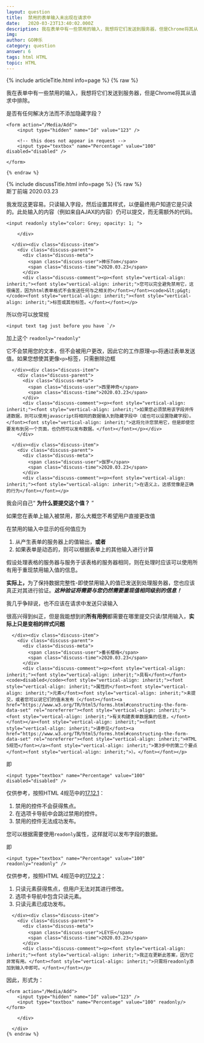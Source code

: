 ```yaml
---
layout: question
title:  禁用的表单输入未出现在请求中
date:   2020-03-23T13:40:02.000Z
description: 我在表单中有一些禁用的输入，我想将它们发送到服务器，但是Chrome将其从请求中排除。 是否有任何解决方法而不添加隐藏字段？ <form acti...
img: 
author: GO神乐
category: question
answer: 6
tags: html HTML
topic: HTML
---
```

<div class="article-root">
  <div class="article">
    {% include articleTitle.html info=page %}
    {% raw %}
    <div class="article-content"><p><font style="vertical-align: inherit;"><font style="vertical-align: inherit;">我在表单中有一些禁用的输入，我想将它们发送到服务器，但是Chrome将其从请求中排除。 </font></font></p>

<p><font style="vertical-align: inherit;"><font style="vertical-align: inherit;">是否有任何解决方法而不添加隐藏字段？ </font></font></p>

<pre><code>&lt;form action="/Media/Add"&gt;<font></font>
    &lt;input type="hidden" name="Id" value="123" /&gt;<font></font>
<font></font>
    &lt;!-- this does not appear in request --&gt;<font></font>
    &lt;input type="textbox" name="Percentage" value="100" disabled="disabled" /&gt; <font></font>
<font></font>
&lt;/form&gt;<font></font>
</code></pre></div>
    {% endraw %}
  </div>

  <div class="discuss-wrapper">
    {% include discussTitle.html info=page %}
    {% raw %}
    <div class="discuss-item">
        <div class="discuss-parent">
          <div class="discuss-meta">
            <span class="discuss-user">斯丁前端</span>
            <span class="discuss-time">2020.03.23</span>
          </div>
          <div class="discuss-comment"><p><font style="vertical-align: inherit;"><font style="vertical-align: inherit;">我发现这更容易。</font><font style="vertical-align: inherit;">只读输入字段，然后设置其样式，以便最终用户知道它是只读的。</font><font style="vertical-align: inherit;">此处输入的内容（例如来自AJAX的内容）仍可以提交，而无需额外的代码。</font></font></p>

<pre><code>&lt;input readonly style="color: Grey; opacity: 1; "&gt;
</code></pre></div>
        </div>
        
      </div><div class="discuss-item">
        <div class="discuss-parent">
          <div class="discuss-meta">
            <span class="discuss-user">神乐Tom</span>
            <span class="discuss-time">2020.03.23</span>
          </div>
          <div class="discuss-comment"><p><font style="vertical-align: inherit;"><font style="vertical-align: inherit;">您可以完全避免禁用它，这很痛苦，因为html表单格式不会发送任何与之相关的</font></font><code>&lt;p&gt;</code><font style="vertical-align: inherit;"><font style="vertical-align: inherit;">标签或其他标签。</font></font></p>

<p><font style="vertical-align: inherit;"><font style="vertical-align: inherit;">所以你可以放常规</font></font></p>

<pre><code>&lt;input text tag just before you have `/&gt;
</code></pre>

<p><font style="vertical-align: inherit;"><font style="vertical-align: inherit;">加上这个
</font></font><code>readonly="readonly"</code></p>

<p><font style="vertical-align: inherit;"><font style="vertical-align: inherit;">它不会禁用您的文本，但不会被用户更改，因此它的工作原理</font></font><code>&lt;p&gt;</code><font style="vertical-align: inherit;"><font style="vertical-align: inherit;">将通过表单发送值。</font><font style="vertical-align: inherit;">如果您想使其更像</font></font><code>&lt;p&gt;</code><font style="vertical-align: inherit;"><font style="vertical-align: inherit;">标签，</font><font style="vertical-align: inherit;">只需删除边框</font></font></p></div>
        </div>
        
      </div><div class="discuss-item">
        <div class="discuss-parent">
          <div class="discuss-meta">
            <span class="discuss-user">西里神奇</span>
            <span class="discuss-time">2020.03.23</span>
          </div>
          <div class="discuss-comment"><p><font style="vertical-align: inherit;"><font style="vertical-align: inherit;">如果您必须禁用该字段并传递数据，则可以使用javascript将相同的数据输入到隐藏字段中（或也可以设置隐藏字段）。</font><font style="vertical-align: inherit;">这将允许您禁用它，但是即使您要发布到另一个页面，也仍然可以发布数据。</font></font></p></div>
        </div>
        
      </div><div class="discuss-item">
        <div class="discuss-parent">
          <div class="discuss-meta">
            <span class="discuss-user">伽罗</span>
            <span class="discuss-time">2020.03.23</span>
          </div>
          <div class="discuss-comment"><p><font style="vertical-align: inherit;"><font style="vertical-align: inherit;">在语义上，这感觉像是正确的行为</font></font></p>

<p><font style="vertical-align: inherit;"><font style="vertical-align: inherit;">我会问自己“ </font></font><strong><font style="vertical-align: inherit;"><font style="vertical-align: inherit;">为什么要提交这个值？</font></font></strong><font style="vertical-align: inherit;"><font style="vertical-align: inherit;"> ”</font></font></p>

<p><font style="vertical-align: inherit;"><font style="vertical-align: inherit;">如果您在表单上输入被禁用，那么大概您不希望用户直接更改值</font></font></p>

<p><font style="vertical-align: inherit;"><font style="vertical-align: inherit;">在禁用的输入中显示的任何值应为</font></font></p>

<ol>
<li><font style="vertical-align: inherit;"><font style="vertical-align: inherit;">从产生表单的服务器上的值输出，</font></font><strong><font style="vertical-align: inherit;"><font style="vertical-align: inherit;">或者</font></font></strong></li>
<li><font style="vertical-align: inherit;"><font style="vertical-align: inherit;">如果表单是动态的，则可以根据表单上的其他输入进行计算</font></font></li>
</ol>

<p><font style="vertical-align: inherit;"><font style="vertical-align: inherit;">假设处理表格的服务器与服务于该表格的服务器相同，则在处理时应该可以使用所有用于重现禁用输入值的信息。</font></font></p>

<p><strong><font style="vertical-align: inherit;"><font style="vertical-align: inherit;">实际上，</font></font></strong><font style="vertical-align: inherit;"><font style="vertical-align: inherit;">为了保持数据完整性-即使禁用输入的值已发送到处理服务器，您也应该真正对其进行验证。</font></font><strong><em><font style="vertical-align: inherit;"><font style="vertical-align: inherit;">这种验证将需要与您仍然需要重现值相同级别的信息！</font></font></em></strong></p>

<p><font style="vertical-align: inherit;"><font style="vertical-align: inherit;">我几乎争辩说，也不应该在请求中发送只读输入 </font></font></p>

<p><font style="vertical-align: inherit;"><font style="vertical-align: inherit;">很高兴得到纠正，但是</font><font style="vertical-align: inherit;">我能想到的</font></font><strong><font style="vertical-align: inherit;"><font style="vertical-align: inherit;">所有用例</font></font></strong><font style="vertical-align: inherit;"><font style="vertical-align: inherit;">都需要在哪里提交只读/禁用输入，</font></font><strong><font style="vertical-align: inherit;"><font style="vertical-align: inherit;">实际上只是变相的样式问题</font></font></strong></p></div>
        </div>
        
      </div><div class="discuss-item">
        <div class="discuss-parent">
          <div class="discuss-meta">
            <span class="discuss-user">番长樱梅</span>
            <span class="discuss-time">2020.03.23</span>
          </div>
          <div class="discuss-comment"><p><font style="vertical-align: inherit;"><font style="vertical-align: inherit;">具有</font></font><code>disabled</code><font style="vertical-align: inherit;"><font style="vertical-align: inherit;">属性的</font><font style="vertical-align: inherit;">元素</font><font style="vertical-align: inherit;">未提交，或者您可以说它们的值未发布（</font></font><a href="https://www.w3.org/TR/html5/forms.html#constructing-the-form-data-set" rel="noreferrer"><font style="vertical-align: inherit;"><font style="vertical-align: inherit;">有关构建表单数据集的信息，</font></font></a><font style="vertical-align: inherit;"><font style="vertical-align: inherit;">请参见</font><a href="https://www.w3.org/TR/html5/forms.html#constructing-the-form-data-set" rel="noreferrer"><font style="vertical-align: inherit;">HTML 5规范</font></a><font style="vertical-align: inherit;">第3步中的第二个要点</font><font style="vertical-align: inherit;">）。</font></font></p>

<p><font style="vertical-align: inherit;"><font style="vertical-align: inherit;">即</font></font></p>

<pre><code>&lt;input type="textbox" name="Percentage" value="100" disabled="disabled" /&gt; 
</code></pre>

<p><font style="vertical-align: inherit;"><font style="vertical-align: inherit;">仅供参考，按照</font><font style="vertical-align: inherit;">HTML 4规范中的</font></font><a href="https://www.w3.org/TR/REC-html40-971218/interact/forms.html#h-17.12.1" rel="noreferrer"><font style="vertical-align: inherit;"><font style="vertical-align: inherit;">17.12.1</font></font></a><font style="vertical-align: inherit;"><font style="vertical-align: inherit;">：</font></font></p>

<ol>
<li><font style="vertical-align: inherit;"><font style="vertical-align: inherit;">禁用的控件不会获得焦点。</font></font></li>
<li><font style="vertical-align: inherit;"><font style="vertical-align: inherit;">在选项卡导航中会跳过禁用的控件。</font></font></li>
<li><font style="vertical-align: inherit;"><font style="vertical-align: inherit;">禁用的控件无法成功发布。</font></font></li>
</ol>

<p><font style="vertical-align: inherit;"><font style="vertical-align: inherit;">您可以根据需要使用</font></font><code>readonly</code><font style="vertical-align: inherit;"><font style="vertical-align: inherit;">属性，这样就可以发布字段的数据。</font></font></p>

<p><font style="vertical-align: inherit;"><font style="vertical-align: inherit;">即</font></font></p>

<pre><code>&lt;input type="textbox" name="Percentage" value="100" readonly="readonly" /&gt;
</code></pre>

<p><font style="vertical-align: inherit;"><font style="vertical-align: inherit;">仅供参考，按照</font><font style="vertical-align: inherit;">HTML 4规范中的</font></font><a href="https://www.w3.org/TR/REC-html40-971218/interact/forms.html#h-17.12.2" rel="noreferrer"><font style="vertical-align: inherit;"><font style="vertical-align: inherit;">17.12.2</font></font></a><font style="vertical-align: inherit;"><font style="vertical-align: inherit;">：</font></font></p>

<ol>
<li><font style="vertical-align: inherit;"><font style="vertical-align: inherit;">只读元素获得焦点，但用户无法对其进行修改。</font></font></li>
<li><font style="vertical-align: inherit;"><font style="vertical-align: inherit;">选项卡导航中包含只读元素。</font></font></li>
<li><font style="vertical-align: inherit;"><font style="vertical-align: inherit;">只读元素已成功发布。</font></font></li>
</ol></div>
        </div>
        
      </div><div class="discuss-item">
        <div class="discuss-parent">
          <div class="discuss-meta">
            <span class="discuss-user">LEY乐</span>
            <span class="discuss-time">2020.03.23</span>
          </div>
          <div class="discuss-comment"><p><font style="vertical-align: inherit;"><font style="vertical-align: inherit;">我正在更新此答案，因为它非常有用。</font><font style="vertical-align: inherit;">只需将readonly添加到输入中即可。</font></font></p>

<p><font style="vertical-align: inherit;"><font style="vertical-align: inherit;">因此，形式为：</font></font></p>

<pre><code>&lt;form action="/Media/Add"&gt;<font></font>
    &lt;input type="hidden" name="Id" value="123" /&gt;<font></font>
    &lt;input type="textbox" name="Percentage" value="100" readonly/&gt;<font></font>
&lt;/form&gt;<font></font>
</code></pre></div>
        </div>
        
      </div>
    {% endraw %}
  </div>
<div>
